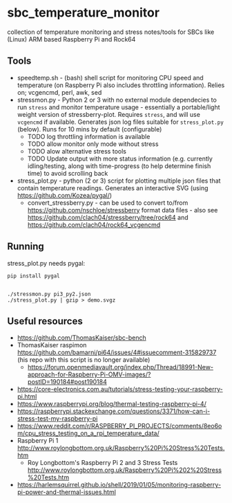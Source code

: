 # sbc_temperature_monitor

collection of temperature monitoring and stress notes/tools for SBCs like (Linux) ARM based Raspberry Pi and Rock64

## Tools

  * speedtemp.sh - (bash) shell script for monitoring CPU speed and temperature (on Raspberry Pi also includes throttling information). Relies on; vcgencmd, perl, awk, sed
  * stressmon.py - Python 2 or 3 with no external module dependecies to run `stress` and monitor temperature usage - essentially a portable/light weight version of stressberry-plot. Requires `stress`, and will use `vcgencmd` if available. Generates json log files suitable for `stress_plot.py` (below). Runs for 10 mins by default (configurable)
      * TODO log throttling information is available
      * TODO allow monitor only mode without stress
      * TODO alow alternative stress tools
      * TODO Update output with more status information (e.g. currently idling/testing, along with time-progress (to help determine finish time) to avoid scrolling back
  * stress_plot.py - python (2 or 3) script for plotting multiple json files that contain temperature readings. Generates an interactive SVG (using https://github.com/Kozea/pygal/)
      * convert_stressberry.py - can be used to convert to/from https://github.com/nschloe/stressberry format data files - also see https://github.com/clach04/stressberry/tree/rock64 and https://github.com/clach04/rock64_vcgencmd


## Running

stress_plot.py needs pygal:

    pip install pygal


    ./stressmon.py pi3_py2.json
    ./stress_plot.py | gzip > demo.svgz

## Useful resources

  * https://github.com/ThomasKaiser/sbc-bench
  * ThomasKaiser raspimon https://github.com/bamarni/pi64/issues/4#issuecomment-315829737 (his repo with this script is no longer available)
      * https://forum.openmediavault.org/index.php/Thread/18991-New-approach-for-Raspberry-Pi-OMV-images/?postID=190184#post190184
  * https://core-electronics.com.au/tutorials/stress-testing-your-raspberry-pi.html
  * https://www.raspberrypi.org/blog/thermal-testing-raspberry-pi-4/
  * https://raspberrypi.stackexchange.com/questions/3371/how-can-i-stress-test-my-raspberry-pi
  * https://www.reddit.com/r/RASPBERRY_PI_PROJECTS/comments/8eo6om/cpu_stress_testing_on_a_rpi_temperature_data/
  * Raspberry Pi 1 http://www.roylongbottom.org.uk/Raspberry%20Pi%20Stress%20Tests.htm
      * Roy Longbottom's Raspberry Pi 2 and 3 Stress Tests http://www.roylongbottom.org.uk/Raspberry%20Pi%202%20Stress%20Tests.htm
  * https://harlemsquirrel.github.io/shell/2019/01/05/monitoring-raspberry-pi-power-and-thermal-issues.html
